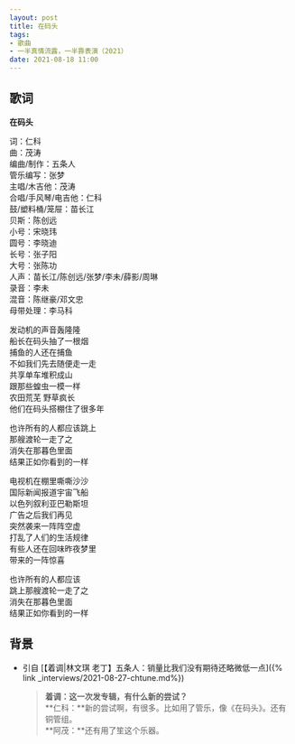 ```yaml
---
layout: post
title: 在码头
tags: 
- 歌曲
- 一半真情流露，一半靠表演（2021）
date: 2021-08-18 11:00
---
```


## 歌词

**在码头**

词：仁科  
曲：茂涛  
编曲/制作：五条人  
管乐编写：张梦  
主唱/木吉他：茂涛  
合唱/手风琴/电吉他：仁科  
鼓/塑料桶/笼屉：苗长江  
贝斯：陈创远  
小号：宋晓玮  
圆号：李晓迪  
长号：张子阳  
大号：张陈功  
人声：苗长江/陈创远/张梦/李未/薛影/周琳  
录音：李未  
混音：陈继豪/邓文忠  
母带处理：李马科

发动机的声音轰隆隆  
船长在码头抽了一根烟  
捕鱼的人还在捕鱼  
不如我们先去随便走一走  
共享单车堆积成山  
跟那些蝗虫一模一样  
农田荒芜 野草疯长  
他们在码头搭棚住了很多年

也许所有的人都应该跳上  
那艘渡轮一走了之  
消失在那暮色里面  
结果正如你看到的一样

电视机在棚里嘶嘶沙沙  
国际新闻报道宇宙飞船  
以色列叙利亚巴勒斯坦  
广告之后我们再见  
突然袭来一阵阵空虚  
打乱了人们的生活规律  
有些人还在回味昨夜梦里  
带来的一阵惊喜

也许所有的人都应该  
跳上那艘渡轮一走了之  
消失在那暮色里面  
结果正如你看到的一样

## 背景
* 引自 [【着调\|林文琪 老丁】五条人：销量比我们没有期待还略微低一点]({% link _interviews/2021-08-27-chtune.md%})
  
  > **着调：这一次发专辑，有什么新的尝试？**  
  > **仁科：**新的尝试啊，有很多。比如用了管乐，像《在码头》。还有铜管组。  
  > **阿茂：**还有用了笙这个乐器。